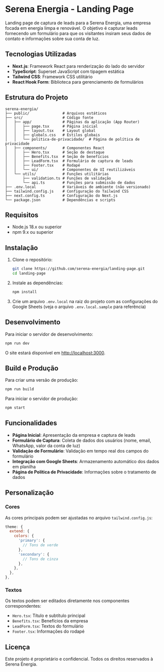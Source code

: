 # Serena Energia - Landing Page

Landing page de captura de leads para a Serena Energia, uma empresa focada em energia limpa e renovável. O objetivo é capturar leads fornecendo um formulário para que os visitantes insiram seus dados de contato e informações sobre sua conta de luz.

## Tecnologias Utilizadas

- **Next.js**: Framework React para renderização do lado do servidor
- **TypeScript**: Superset JavaScript com tipagem estática
- **Tailwind CSS**: Framework CSS utilitário
- **React Hook Form**: Biblioteca para gerenciamento de formulários

## Estrutura do Projeto

```
serena-energia/
├── public/               # Arquivos estáticos
├── src/                  # Código fonte
│   ├── app/              # Páginas da aplicação (App Router)
│   │   ├── page.tsx      # Página inicial
│   │   ├── layout.tsx    # Layout global
│   │   ├── globals.css   # Estilos globais
│   │   └── politica-de-privacidade/  # Página de política de privacidade
│   ├── components/       # Componentes React
│   │   ├── Hero.tsx      # Seção de destaque
│   │   ├── Benefits.tsx  # Seção de benefícios
│   │   ├── LeadForm.tsx  # Formulário de captura de leads
│   │   ├── Footer.tsx    # Rodapé
│   │   └── ui/           # Componentes de UI reutilizáveis
│   └── utils/            # Funções utilitárias
│       ├── validation.ts # Funções de validação
│       └── api.ts        # Funções para submissão de dados
├── .env.local            # Variáveis de ambiente (não versionado)
├── tailwind.config.js    # Configuração do Tailwind CSS
├── next.config.ts        # Configuração do Next.js
└── package.json          # Dependências e scripts
```

## Requisitos

- Node.js 18.x ou superior
- npm 9.x ou superior

## Instalação

1. Clone o repositório:
   ```bash
   git clone https://github.com/serena-energia/landing-page.git
   cd landing-page
   ```

2. Instale as dependências:
   ```bash
   npm install
   ```

3. Crie um arquivo `.env.local` na raiz do projeto com as configurações do Google Sheets (veja o arquivo `.env.local.sample` para referência)

## Desenvolvimento

Para iniciar o servidor de desenvolvimento:

```bash
npm run dev
```

O site estará disponível em [http://localhost:3000](http://localhost:3000).

## Build e Produção

Para criar uma versão de produção:

```bash
npm run build
```

Para iniciar o servidor de produção:

```bash
npm start
```

## Funcionalidades

- **Página Inicial**: Apresentação da empresa e captura de leads
- **Formulário de Captura**: Coleta de dados dos usuários (nome, email, WhatsApp, valor da conta de luz)
- **Validação de Formulário**: Validação em tempo real dos campos do formulário
- **Integração com Google Sheets**: Armazenamento automático dos dados em planilha
- **Página de Política de Privacidade**: Informações sobre o tratamento de dados

## Personalização

### Cores

As cores principais podem ser ajustadas no arquivo `tailwind.config.js`:

```js
theme: {
  extend: {
    colors: {
      'primary': {
        // Tons de verde
      },
      'secondary': {
        // Tons de cinza
      },
    },
  },
},
```

### Textos

Os textos podem ser editados diretamente nos componentes correspondentes:

- `Hero.tsx`: Título e subtítulo principal
- `Benefits.tsx`: Benefícios da empresa
- `LeadForm.tsx`: Textos do formulário
- `Footer.tsx`: Informações do rodapé

## Licença

Este projeto é proprietário e confidencial. Todos os direitos reservados à Serena Energia.
